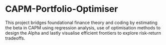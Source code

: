 # CAPM-Portfolio-Optimiser
This project bridges foundational finance theory and coding by estimating the beta in CAPM using regression analysis, use of optimisation methods to design the Alpha and lastly visualise efficient frontiers to explore risk-return tradeoffs. 

